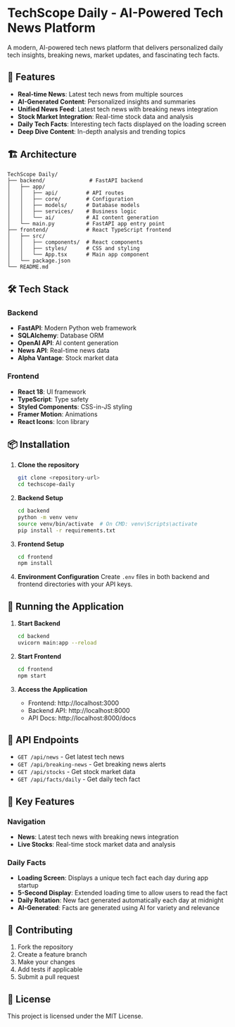 # TechScope Daily - AI-Powered Tech News Platform

A modern, AI-powered tech news platform that delivers personalized daily tech insights, breaking news, market updates, and fascinating tech facts.

## 🚀 Features

- **Real-time News**: Latest tech news from multiple sources
- **AI-Generated Content**: Personalized insights and summaries
- **Unified News Feed**: Latest tech news with breaking news integration
- **Stock Market Integration**: Real-time stock data and analysis
- **Daily Tech Facts**: Interesting tech facts displayed on the loading screen
- **Deep Dive Content**: In-depth analysis and trending topics

## 🏗️ Architecture

```
TechScope Daily/
├── backend/              # FastAPI backend
│   ├── app/
│   │   ├── api/         # API routes
│   │   ├── core/        # Configuration
│   │   ├── models/      # Database models
│   │   ├── services/    # Business logic
│   │   └── ai/          # AI content generation
│   └── main.py          # FastAPI app entry point
├── frontend/            # React TypeScript frontend
│   ├── src/
│   │   ├── components/  # React components
│   │   ├── styles/      # CSS and styling
│   │   └── App.tsx      # Main app component
│   └── package.json
└── README.md
```

## 🛠️ Tech Stack

### Backend
- **FastAPI**: Modern Python web framework
- **SQLAlchemy**: Database ORM
- **OpenAI API**: AI content generation
- **News API**: Real-time news data
- **Alpha Vantage**: Stock market data

### Frontend
- **React 18**: UI framework
- **TypeScript**: Type safety
- **Styled Components**: CSS-in-JS styling
- **Framer Motion**: Animations
- **React Icons**: Icon library

## 📦 Installation

1. **Clone the repository**
   ```bash
   git clone <repository-url>
   cd techscope-daily
   ```

2. **Backend Setup**
   ```bash
   cd backend
   python -m venv venv
   source venv/bin/activate  # On CMD: venv\Scripts\activate
   pip install -r requirements.txt
   ```

3. **Frontend Setup**
   ```bash
   cd frontend
   npm install
   ```

4. **Environment Configuration**
   Create `.env` files in both backend and frontend directories with your API keys.

## 🚀 Running the Application

1. **Start Backend**
   ```bash
   cd backend
   uvicorn main:app --reload
   ```

2. **Start Frontend**
   ```bash
   cd frontend
   npm start
   ```

3. **Access the Application**
   - Frontend: http://localhost:3000
   - Backend API: http://localhost:8000
   - API Docs: http://localhost:8000/docs

## 📝 API Endpoints

- `GET /api/news` - Get latest tech news
- `GET /api/breaking-news` - Get breaking news alerts
- `GET /api/stocks` - Get stock market data
- `GET /api/facts/daily` - Get daily tech fact

## 🎯 Key Features

### Navigation
- **News**: Latest tech news with breaking news integration
- **Live Stocks**: Real-time stock market data and analysis

### Daily Facts
- **Loading Screen**: Displays a unique tech fact each day during app startup
- **5-Second Display**: Extended loading time to allow users to read the fact
- **Daily Rotation**: New fact generated automatically each day at midnight
- **AI-Generated**: Facts are generated using AI for variety and relevance

## 🤝 Contributing

1. Fork the repository
2. Create a feature branch
3. Make your changes
4. Add tests if applicable
5. Submit a pull request

## 📄 License

This project is licensed under the MIT License. 